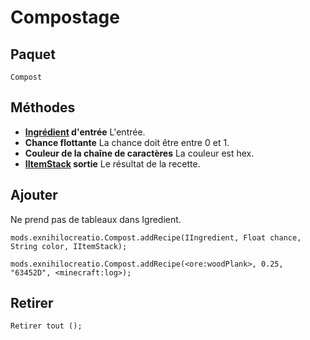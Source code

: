 # Compostage

## Paquet
```zenscript
Compost
```

## Méthodes

- **[Ingrédient](/Vanilla/Variable_Types/IIngredient/) d'entrée** L'entrée.
- **Chance flottante** La chance doit être entre 0 et 1.
- **Couleur de la chaîne de caractères** La couleur est hex.
- **[IItemStack](/Vanilla/Items/IItemStack/) sortie** Le résultat de la recette.

## Ajouter

Ne prend pas de tableaux dans Igredient.

```zenscript
mods.exnihilocreatio.Compost.addRecipe(IIngredient, Float chance, String color, IItemStack);

mods.exnihilocreatio.Compost.addRecipe(<ore:woodPlank>, 0.25, "63452D", <minecraft:log>);
```

## Retirer

```zenscript
Retirer tout ();
```